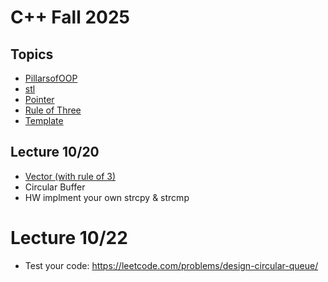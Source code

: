 # C++ Fall 2025

## Topics

- [PillarsofOOP](topics/PillarsofOOP)
- [stl](topics/stl)
- [Pointer](topics/pointers)
- [Rule of Three](topics/ruleofThree)
- [Template](topics/templates)


## Lecture 10/20
- [Vector (with rule of 3)](https://gist.github.com/oldwestbury/3d25c40b3296936c2c457f1a1e5bd99e)
- Circular Buffer 
- HW  implment your own strcpy & strcmp

# Lecture 10/22
  - Test your code: https://leetcode.com/problems/design-circular-queue/
